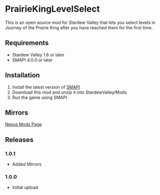 # PrairieKingLevelSelect
This is an open source mod for Stardew Valley that lets you select levels in Journey of the Prairie King after you have reached them for the first time.

## Requirements
- Stardew Valley 1.6 or later
- SMAPI 4.0.0 or later

## Installation
1. Install the latest version of [SMAPI](https://www.nexusmods.com/stardewvalley/mods/2400)
2. Download this mod and unzip it into StardewValley/Mods
3. Run the game using SMAPI

## Mirrors
[Nexus Mods Page](https://www.nexusmods.com/stardewvalley/mods/26183/)

## Releases
### 1.0.1
- Added Mirrors
### 1.0.0
- Initial upload

